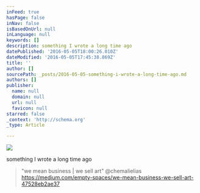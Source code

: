 ```yaml
---
inFeed: true
hasPage: false
inNav: false
isBasedOnUrl: null
inLanguage: null
keywords: []
description: something I wrote a long time ago
datePublished: '2016-05-05T18:00:26.010Z'
dateModified: '2016-05-05T17:45:38.869Z'
title: ''
author: []
sourcePath: _posts/2016-05-05-something-i-wrote-a-long-time-ago.md
authors: []
publisher:
  name: null
  domain: null
  url: null
  favicon: null
starred: false
_context: 'http://schema.org'
_type: Article

---
```

![](https://the-grid-user-content.s3-us-west-2.amazonaws.com/235c053a-c9ae-4181-911a-4a51f265cf7a.jpg)

something I wrote a long time ago

> "we mean business | we sell art" @chemalielias https://medium.com/empty-spaces/we-mean-business-we-sell-art-47528eb2ae37